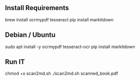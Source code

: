 ## Install Requirements

brew install ocrmypdf tesseract
pip install markitdown

## Debian / Ubuntu

sudo apt install -y ocrmypdf tesseract-ocr
pip install markitdown

## Run IT

chmod +x scan2md.sh
./scan2md.sh scanned_book.pdf
